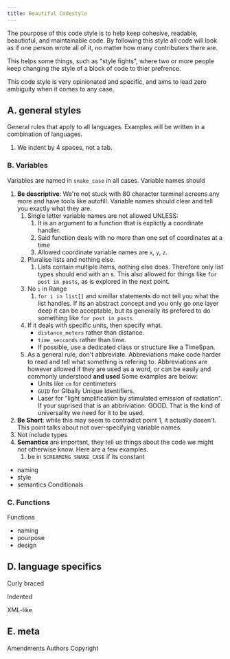 ```yaml
---
title: Beautiful Codestyle
---
```


The pourpose of this code style is to help keep cohesive, readable, beautioful, and maintainable code. By following this style all code will look as if one person wrote all of it, no matter how many contributers there are. 

This helps some things, such as "style fights", where two or more people keep changing the style of a block of code to thier prefrence.

This code style is very opinionated and specific, and aims to lead zero ambiguity when it comes to any case.

## A. general styles 

General rules that apply to all languages. Examples will be written in a combination of languages.

1. We indent by 4 spaces, not a tab. 

### B. Variables

Variables are named in `snake_case` in all cases. Variable names should

1. **Be descriptive**: We're not stuck with 80 character terminal screens any more and have tools like autofill. Variable names should clear and tell you exactly what they are.
    1. Single letter variable names are not allowed UNLESS: 
        1. It is an argument to a function that is explictly a coordinate handler. 
        2. Said function deals with no more than one set of coordinates at a time
        3. Allowed coordinate variable names are `x`, `y`, `z`. 
    2. Pluralise lists and nothing else. 
        1. Lists contain multiple items, nothing else does. Therefore only list types should end with an s. This also allowed for things like `for post in posts`, as is explored in the next point.
    3. No `i` in Range
        1. `for i in list[]` and simillar statements do not tell you what the list handles. If its an abstract concept and you only go one layer deep it can be acceptable, but its generally its prefered to do something like `for post in posts`
    4. If it deals with specific units, then specify what. 
        - `distance_meters` rather than distance. 
        - `time_secconds` rather than time. 
        - If possible, use a dedicated class or structure like a TimeSpan. 
    5. As a general rule, don't abbreviate. Abbreviations make code harder to read and tell what something is refering to. Abbreviations are however allowed if they are used as a word, or can be easily and commonly understood **and used** Some examples are below:
        - Units like `cm` for centimeters
        - `GUID` for Glbally Unique Identifiers. 
        - Laser for "light amplification by stimulated emission of radiation". If your suprised that is an abbriviation: GOOD. That is the kind of universality we need for it to be used.
2. **Be Short**: while this may seem to contradict point 1, it actually dosen't. This point talks about not over-specifying variable names. 
3. Not include types 
4. **Semantics** are important, they tell us things about the code we might not otherwise know. Here are a few examples.
    1. be in `SCREAMING_SNAKE_CASE` if its constant

- naming 
- style 
- semantics 
Conditionals 

### C. Functions

Functions 
- naming 
- pourpose 
- design 

## D. language specifics 

Curly braced 

Indented 

XML-like 

## E. meta 
Amendments 
Authors 
Copyright
